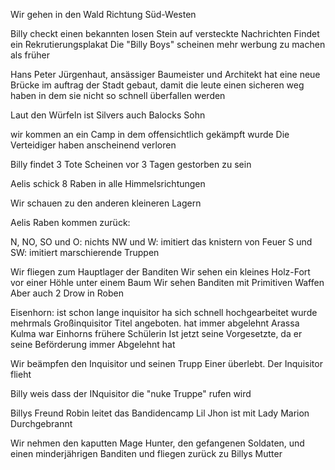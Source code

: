 Wir gehen in den Wald Richtung Süd-Westen

Billy checkt einen bekannten losen Stein auf versteckte Nachrichten
Findet ein Rekrutierungsplakat
Die "Billy Boys" scheinen mehr werbung zu machen als früher


Hans Peter Jürgenhaut, ansässiger Baumeister und Architekt hat eine neue Brücke im auftrag der Stadt gebaut, damit die leute einen sicheren weg haben in dem sie nicht so schnell überfallen werden

Laut den Würfeln ist Silvers auch Balocks Sohn


wir kommen an ein Camp in dem offensichtlich gekämpft wurde
Die Verteidiger haben anscheinend verloren

Billy findet 3 Tote
Scheinen vor 3 Tagen gestorben zu sein

Aelis schick 8 Raben in alle Himmelsrichtungen

Wir schauen zu den anderen kleineren Lagern

Aelis Raben kommen zurück:

N, NO, SO und O: nichts
NW und W: imitiert das knistern von Feuer
S und SW: imitiert marschierende Truppen

Wir fliegen zum Hauptlager der Banditen
Wir sehen ein kleines Holz-Fort vor einer Höhle unter einem Baum
Wir sehen Banditen mit Primitiven Waffen
Aber auch 2 Drow in Roben


Eisenhorn:
ist schon lange inquisitor
ha sich schnell hochgearbeitet
wurde mehrmals Großinquisitor Titel angeboten. hat immer abgelehnt
Arassa Kulma war Einhorns frühere Schülerin
Ist jetzt seine Vorgesetzte, da er seine Beförderung immer Abgelehnt hat

Wir beämpfen den Inquisitor und seinen Trupp
Einer überlebt. Der Inquisitor flieht

Billy weis dass der INquisitor die "nuke Truppe" rufen wird

Billys Freund Robin leitet das Bandidencamp
Lil Jhon ist mit Lady Marion Durchgebrannt

Wir nehmen den kaputten Mage Hunter, den gefangenen Soldaten, und einen minderjährigen Banditen und fliegen zurück zu Billys Mutter